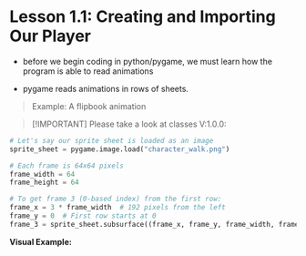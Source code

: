 # Lesson 1.1: Creating and Importing Our Player
* before we begin coding in python/pygame, we must learn how the program is able to read animations

* pygame reads animations in rows of sheets.

> Example: A flipbook animation



> [!IMPORTANT] Please take a look at classes V:1.0.0:

```python
# Let's say our sprite sheet is loaded as an image
sprite_sheet = pygame.image.load("character_walk.png")

# Each frame is 64x64 pixels
frame_width = 64
frame_height = 64

# To get frame 3 (0-based index) from the first row:
frame_x = 3 * frame_width  # 192 pixels from the left
frame_y = 0  # First row starts at 0
frame_3 = sprite_sheet.subsurface((frame_x, frame_y, frame_width, frame_height))

```
__Visual Example:__
